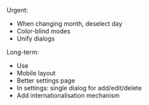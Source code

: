 Urgent:
- When changing month, deselect day
- Color-blind modes
- Unify dialogs

Long-term:
- Use <dialog> for dialogs
- Mobile layout
- Better settings page
- In settings: single dialog for add/edit/delete
- Add internationalisation mechanism

